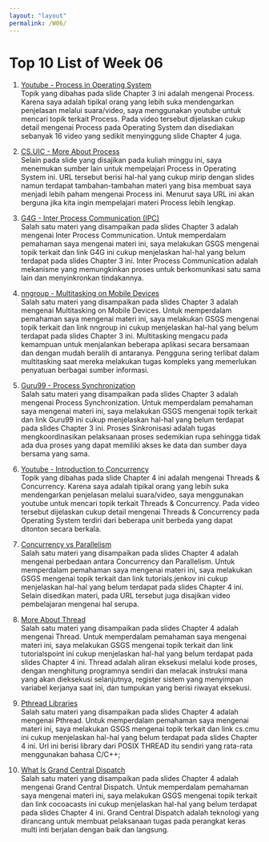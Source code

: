 ```yaml
---
layout: "layout"
permalink: /W06/
---
```


# Top 10 List of Week 06

1. [Youtube - Process in Operating System](https://www.youtube.com/watch?v=jZ_6PXoaoxo&list=PLBlnK6fEyqRgKl0MbI6kbI5ffNt7BF8Fn&index=3)<br>
Topik yang dibahas pada slide Chapter 3 ini adalah mengenai Process. Karena saya adalah tipikal orang yang lebih suka mendengarkan penjelasan melalui suara/video, saya menggunakan youtube untuk mencari topik terkait Process. Pada video tersebut dijelaskan cukup detail mengenai Process pada Operating System dan disediakan sebanyak 16 video yang sedikit menyinggung slide Chapter 4 juga.

2. [CS.UIC - More About Process](https://www.cs.uic.edu/~jbell/CourseNotes/OperatingSystems/3_Processes.html)<br>
Selain pada slide yang disajikan pada kuliah minggu ini, saya menemukan sumber lain untuk mempelajari Process in Operating System ini. URL tersebut berisi hal-hal yang cukup mirip dengan slides namun terdapat tambahan-tambahan materi yang bisa membuat saya menjadi lebih paham mengenai Process ini. Menurut saya URL ini akan berguna jika kita ingin mempelajari materi Process lebih lengkap.

3. [G4G - Inter Process Communication (IPC)](https://www.geeksforgeeks.org/inter-process-communication-ipc/)<br>
Salah satu materi yang disampaikan pada slides Chapter 3 adalah mengenai Inter Process Communication. Untuk memperdalam pemahaman saya mengenai materi ini, saya melakukan GSGS mengenai topik terkait dan link G4G ini cukup menjelaskan hal-hal yang belum terdapat pada slides Chapter 3 ini. Inter Process Communication adalah mekanisme yang memungkinkan proses untuk berkomunikasi satu sama lain dan menyinkronkan tindakannya.

4. [nngroup - Multitasking on Mobile Devices](https://www.nngroup.com/articles/multitasking-mobile/)<br>
Salah satu materi yang disampaikan pada slides Chapter 3 adalah mengenai Multitasking on Mobile Devices. Untuk memperdalam pemahaman saya mengenai materi ini, saya melakukan GSGS mengenai topik terkait dan link nngroup ini cukup menjelaskan hal-hal yang belum terdapat pada slides Chapter 3 ini. Multitasking mengacu pada kemampuan untuk menjalankan beberapa aplikasi secara bersamaan dan dengan mudah beralih di antaranya. Pengguna sering terlibat dalam multitasking saat mereka melakukan tugas kompleks yang memerlukan penyatuan berbagai sumber informasi.

5. [Guru99 - Process Synchronization](https://www.guru99.com/process-synchronization.html)<br>
Salah satu materi yang disampaikan pada slides Chapter 3 adalah mengenai Process Synchronization. Untuk memperdalam pemahaman saya mengenai materi ini, saya melakukan GSGS mengenai topik terkait dan link Guru99 ini cukup menjelaskan hal-hal yang belum terdapat pada slides Chapter 3 ini. Proses Sinkronisasi adalah tugas mengkoordinasikan pelaksanaan proses sedemikian rupa sehingga tidak ada dua proses yang dapat memiliki akses ke data dan sumber daya bersama yang sama.

6. [Youtube -  Introduction to Concurrency](https://www.youtube.com/watch?v=iKtvNJQoCNw6)<br>
Topik yang dibahas pada slide Chapter 4 ini adalah mengenai Threads & Concurrency. Karena saya adalah tipikal orang yang lebih suka mendengarkan penjelasan melalui suara/video, saya menggunakan youtube untuk mencari topik terkait Threads & Concurrency. Pada video tersebut dijelaskan cukup detail mengenai Threads & Concurrency pada Operating System terdiri dari beberapa unit berbeda yang dapat ditonton secara berkala.

7. [Concurrency vs Parallelism](http://tutorials.jenkov.com/java-concurrency/concurrency-vs-parallelism.html)<br>
Salah satu materi yang disampaikan pada slides Chapter 4 adalah mengenai perbedaan antara Concurrency dan Parallelism. Untuk memperdalam pemahaman saya mengenai materi ini, saya melakukan GSGS mengenai topik terkait dan link tutorials.jenkov ini cukup menjelaskan hal-hal yang belum terdapat pada slides Chapter 4 ini. Selain disedikan materi, pada URL tersebut juga disajikan video pembelajaran mengenai hal serupa.

8. [More About Thread](https://www.tutorialspoint.com/operating_system/os_multi_threading.htm)<br>
Salah satu materi yang disampaikan pada slides Chapter 4 adalah mengenai Thread. Untuk memperdalam pemahaman saya mengenai materi ini, saya melakukan GSGS mengenai topik terkait dan link tutorialspoint ini cukup menjelaskan hal-hal yang belum terdapat pada slides Chapter 4 ini. Thread adalah aliran eksekusi melalui kode proses, dengan menghitung programnya sendiri dan melacak instruksi mana yang akan dieksekusi selanjutnya, register sistem yang menyimpan variabel kerjanya saat ini, dan tumpukan yang berisi riwayat eksekusi.

9. [Pthread Libraries](https://www.cs.cmu.edu/afs/cs/academic/class/15492-f07/www/pthreads.html)<br>
Salah satu materi yang disampaikan pada slides Chapter 4 adalah mengenai Pthread. Untuk memperdalam pemahaman saya mengenai materi ini, saya melakukan GSGS mengenai topik terkait dan link cs.cmu ini cukup menjelaskan hal-hal yang belum terdapat pada slides Chapter 4 ini. Url ini berisi library dari POSIX THREAD itu sendiri yang rata-rata menggunakan bahasa C/C++;

10. [What Is Grand Central Dispatch](https://cocoacasts.com/mastering-grand-central-dispatch-what-is-grand-central-dispatch    )<br>
Salah satu materi yang disampaikan pada slides Chapter 4 adalah mengenai Grand Central Dispatch. Untuk memperdalam pemahaman saya mengenai materi ini, saya melakukan GSGS mengenai topik terkait dan link cocoacasts ini cukup menjelaskan hal-hal yang belum terdapat pada slides Chapter 4 ini. Grand Central Dispatch adalah teknologi yang dirancang untuk membuat pelaksanaan tugas pada perangkat keras multi inti berjalan dengan baik dan langsung.


